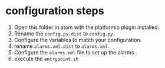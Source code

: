 # configuration steps
1. Open this folder in atom with the platformio plugin installed.
2. Rename the ```config.py.dist``` to ```config.py```.
3. Configure the variables to match your configuration.
4. rename ```alarms.xml.dist``` to ```alarms.xml```.
6. Configure the ```alarms.xml``` file to set up the alarms.
7. execute the ```entrypoint.sh```

